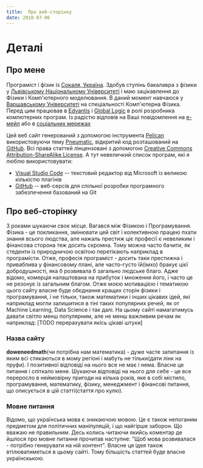 ```yaml
---
title:  Про веб-сторінку
date: 2018-07-06
---
```


# Деталі

## Про мене

Програміст і фізик із [Сокаля, Україна](https://uk.wikipedia.org/wiki/Сокаль). Здобув ступінь бакалавра з фізики у [Львівському Національному Університеті](http://www.lnu.edu.ua/) і маю зацікавлення до Фізики і Комп'ютерного моделювання. В даний момент навчаюся у [Варшавському Університеті](https://www.uw.edu.pl/) на спеціальності Комп'ютерна Фізика. Перед цим працював в [Edvantis](https://www.edvantis.com/) і [Global Logic](https://www.globallogic.com/) в ролі розробника компютерних програм. Із радістю відповів на Ваші повідомлення на [е-мейл](mailto:oleg.kmechak@gmail.com) або в [соціальних мережах](https://www.facebook.com/profile.php?id=100005110871470)

Цей веб сайт генерований з допомогою інструмента [Pelican](http://getpelican.com) використовуючи тему [Pneumatic](https://github.com/iKevinY/pneumatic), відкритий код розташований на [GitHub](https://github.com/ofcrashbash/pneumatic_upd). Всі права статтей лінцензовані з допомогою [Creative Commons Attribution-ShareAlike License](http://creativecommons.org/licenses/by-sa/4.0/). А тут невеличкий список програм, які я люблю використовувати:

- [Visual Studio Code](https://code.visualstudio.com/) -- текстовий редактор від Microsoft із великою кількістю плагінів
- [GitHub](https://github.com) -- веб-серсів для спільної розробки програмного забезпечення базований на Git

## Про веб-сторінку

З роками шукаючи своє місце. Вагався між Фізикою і Програмування. Фізика - це покликання, змінювати цей світ і колективною працею пхати знання всього людства, але нажаль престиж ціє професії є невеликим і фінансова сторона теж досить скромна. Тому можна часто бачити, як стеденти із природничою освітою перетікають наприклад в програмісти. Отже, професія програміст - досить таки престижна і приваблива у фінансовому плані, але часто-густо їй(імхо) бракує цієї добродушності, яка б розвивала б загально людське благо. Адже відомо, комерція налаштована на прибуток і множення його, і часто це не резонує із загальним благом. Отже моєю мотивацією і тематикою цього сайту власне буде обєднання кращих сторін фізики і програмування, і не тільки, також математики і інших цікавих ідей, які наприклад могли залишитися в тіні таких популярних речей, як от Machine Learning, Data Science i так далі. На цьому сайті намагатимусь давати світло менш популярним, але не менш важливим речам як наприклад: [TODO перерахувати якісь цікаві штуки]

### Назва сайту

**doweneedmath**(чи потрібна нам математика) - дуже часте запитання із яким всі стикаються в мому регіоні і мабуть не тільки(дати лінк на пруфи). І позитивної відповіді на нього все не має і нема. Власне це питання і спіткало мене. Шукаючи відповіді на нього для себе - це все переросло в неймовірну пригоди на кілька років, яке в собі містило, програмування, математику, фізику, менеджмент і фінансові питання, що описується в цій статті(стаття про кулю).

### Мовне питання

Відомо, що українська мова є зникаючою мовою. Це є також непоганим предметом для політичних маніпуляцій, і що найгірше заборон. Що вважаю не правильним. Десь колись читаючи якийсь коментар де йшлося про мовне питання прочитав наступне: "Щоб мова розвивалася - потрібно генерувати на ній контент". Власне ця ідея також втілюватиметься в цьому сайті. Тому більшість статтей буде власне українскькою.
